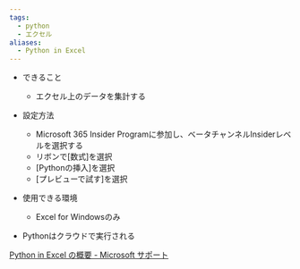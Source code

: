 ```yaml
---
tags:
  - python
  - エクセル
aliases:
  - Python in Excel
---
```

- できること
	- エクセル上のデータを集計する


- 設定方法
	- Microsoft 365 Insider Programに参加し、ベータチャンネルInsiderレベルを選択する
	- リボンで\[数式\]を選択
	- \[Pythonの挿入\]を選択
	- \[プレビューで試す\]を選択

- 使用できる環境
	- Excel for Windowsのみ

- Pythonはクラウドで実行される


[Python in Excel の概要 - Microsoft サポート](https://support.microsoft.com/ja-jp/office/python-in-excel-%E3%81%AE%E6%A6%82%E8%A6%81-55643c2e-ff56-4168-b1ce-9428c8308545)